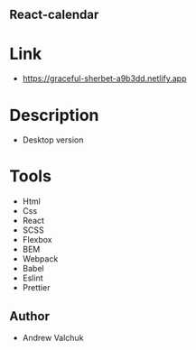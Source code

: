 ## React-calendar

# Link

- https://graceful-sherbet-a9b3dd.netlify.app

# Description

- Desktop version

# Tools

- Html
- Css
- React
- SCSS
- Flexbox
- BEM
- Webpack
- Babel
- Eslint
- Prettier

## Author

- Andrew Valchuk
